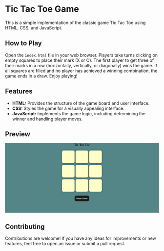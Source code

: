 # Tic Tac Toe Game

This is a simple implementation of the classic game Tic Tac Toe using HTML, CSS, and JavaScript.

## How to Play

Open the `index.html` file in your web browser.
Players take turns clicking on empty squares to place their mark (X or O).
The first player to get three of their marks in a row (horizontally, vertically, or diagonally) wins the game.
If all squares are filled and no player has achieved a winning combination, the game ends in a draw.
Enjoy playing!

## Features

- **HTML:** Provides the structure of the game board and user interface.
- **CSS:** Styles the game for a visually appealing interface.
- **JavaScript:** Implements the game logic, including determining the winner and handling player moves.

## Preview

![Preview](preview.png)

## Contributing

Contributions are welcome! If you have any ideas for improvements or new features, feel free to open an issue or submit a pull request.


